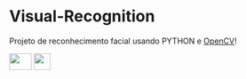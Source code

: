 # Visual-Recognition
 Projeto de reconhecimento facial usando PYTHON e <a href="https://github.com/opencv/opencv">OpenCV</a>!
 
 <img width="40px" height="30px" src="https://cdn.jsdelivr.net/gh/devicons/devicon/icons/python/python-original-wordmark.svg"> <img  width="30px" src="https://raw.githubusercontent.com/opencv/opencv/master/doc/opencv.ico">
 

